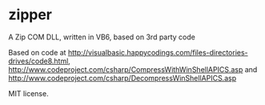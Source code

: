 # zipper
A Zip COM DLL, written in VB6, based on 3rd party code

Based on code at http://visualbasic.happycodings.com/files-directories-drives/code8.html, http://www.codeproject.com/csharp/CompressWithWinShellAPICS.asp and http://www.codeproject.com/csharp/DecompressWinShellAPICS.asp

MIT license.
